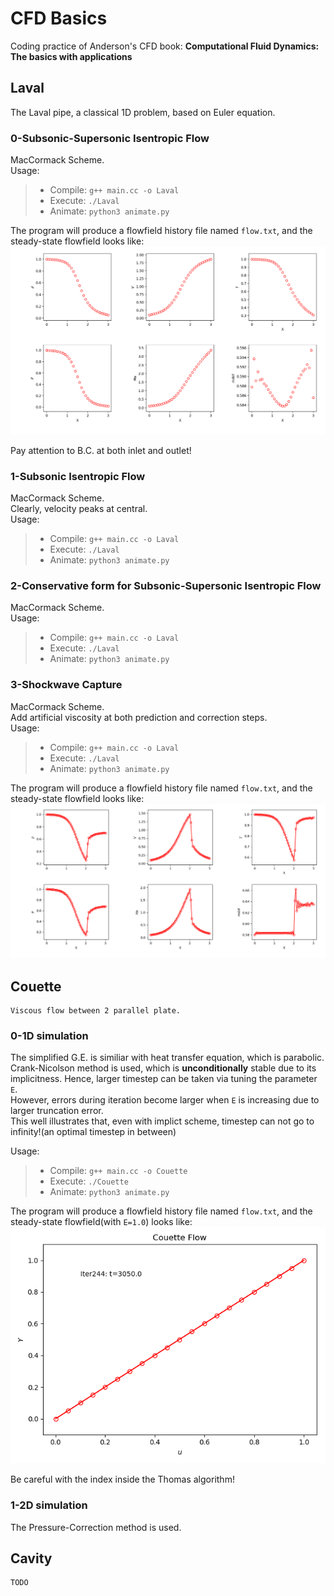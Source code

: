 # CFD Basics
Coding practice of Anderson's CFD book: __Computational Fluid Dynamics: The basics with applications__

## Laval
The Laval pipe, a classical 1D problem, based on Euler equation.
### 0-Subsonic-Supersonic Isentropic Flow
MacCormack Scheme.  
Usage:
> * Compile: `g++ main.cc -o Laval`
> * Execute: `./Laval`
> * Animate: `python3 animate.py`

The program will produce a flowfield history file named `flow.txt`, and the steady-state flowfield looks like:  
![steady-laval](Laval/0/steady.png)

Pay attention to B.C. at both inlet and outlet!

### 1-Subsonic Isentropic Flow
MacCormack Scheme.  
Clearly, velocity peaks at central.  
Usage:
> * Compile: `g++ main.cc -o Laval`
> * Execute: `./Laval`
> * Animate: `python3 animate.py`

### 2-Conservative form for Subsonic-Supersonic Isentropic Flow
MacCormack Scheme.  
Usage:
> * Compile: `g++ main.cc -o Laval`
> * Execute: `./Laval`
> * Animate: `python3 animate.py`

### 3-Shockwave Capture
MacCormack Scheme.  
Add artificial viscosity at both prediction and correction steps.  
Usage:
> * Compile: `g++ main.cc -o Laval`
> * Execute: `./Laval`
> * Animate: `python3 animate.py`

The program will produce a flowfield history file named `flow.txt`, and the steady-state flowfield looks like:  
![steady-shock](Laval/3/steady.png)

## Couette
	Viscous flow between 2 parallel plate.  
### 0-1D simulation
The simplified G.E. is similiar with heat transfer equation, which is parabolic.  
Crank-Nicolson method is used, which is __unconditionally__ stable due to its implicitness. Hence, larger timestep can be taken via tuning the parameter `E`.  
However, errors during iteration become larger when `E` is increasing due to larger truncation error.  
This well illustrates that, even with implict scheme, timestep can not go to infinity!(an optimal timestep in between)

Usage:
> * Compile: `g++ main.cc -o Couette`
> * Execute: `./Couette`
> * Animate: `python3 animate.py`

The program will produce a flowfield history file named `flow.txt`, and the steady-state flowfield(with `E=1.0`) looks like:  
![steady-couette](Couette/0/steady.png)

Be careful with the index inside the Thomas algorithm!

### 1-2D simulation
The Pressure-Correction method is used.

## Cavity
    TODO
